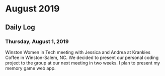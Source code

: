 # August 2019

## Daily Log

### Thursday, August 1, 2019

Winston Women in Tech meeting with Jessica and Andrea at Krankies Coffee in Winston-Salem, NC. We decided to present our personal coding project to the group at our next meeting in two weeks. I plan to present my memory game web app.